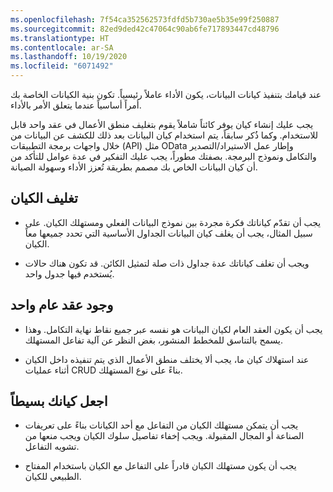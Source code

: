 ```yaml
---
ms.openlocfilehash: 7f54ca352562573fdfd5b730ae5b35e99f250887
ms.sourcegitcommit: 82ed9ded42c47064c90ab6fe717893447cd48796
ms.translationtype: HT
ms.contentlocale: ar-SA
ms.lasthandoff: 10/19/2020
ms.locfileid: "6071492"
---
```

عند قيامك بتنفيذ كيانات البيانات، يكون الأداء عاملاً رئيسياً. تكون بنية الكيانات الخاصة بك أمراً أساسياً عندما يتعلق الأمر بالأداء.

يجب عليك إنشاء كيان يوفر كائناً شاملاً يقوم بتغليف منطق الأعمال في عقد واحد قابل للاستخدام. وكما ذُكر سابقاً، يتم استخدام كيان البيانات بعد ذلك للكشف عن البيانات من خلال واجهات برمجة التطبيقات (API) مثل OData وإطار عمل الاستيراد/التصدير والتكامل ونموذج البرمجة. بصفتك مطوراً، يجب عليك التفكير في عدة عوامل للتأكد من أن كيان البيانات الخاص بك مصمم بطريقة تُعزز الأداء وسهولة الصيانة.  

## <a name="entity-encapsulation"></a>تغليف الكيان

-   يجب أن تقدّم كياناتك فكرة مجردة بين نموذج البيانات الفعلي ومستهلك الكيان. على سبيل المثال، يجب أن يغلف كيان البيانات الجداول الأساسية التي تحدد جميعها معاً الكيان.

-   ويجب أن تغلف كياناتك عدة جداول ذات صلة لتمثيل الكائن. قد تكون هناك حالات يُستخدم فيها جدول واحد.

## <a name="have-one-single-public-contract"></a>وجود عقد عام واحد

-   يجب أن يكون العقد العام لكيان البيانات هو نفسه عبر جميع نقاط نهاية التكامل. وهذا يسمح بالتناسق للمخطط المنشور، بغض النظر عن آلية تفاعل المستهلك.

-   عند استهلاك كيان ما، يجب ألا يختلف منطق الأعمال الذي يتم تنفيذه داخل الكيان أثناء عمليات CRUD بناءً على نوع المستهلك.

## <a name="keep-your-entity-simple"></a>اجعل كيانك بسيطاً

-   يجب أن يتمكن مستهلك الكيان من التفاعل مع أحد الكيانات بناءً على تعريفات الصناعة أو المجال المقبولة. ويجب إخفاء تفاصيل سلوك الكيان ويجب منعها من تشويه التفاعل.

-   يجب أن يكون مستهلك الكيان قادراً على التفاعل مع الكيان باستخدام المفتاح الطبيعي للكيان.
